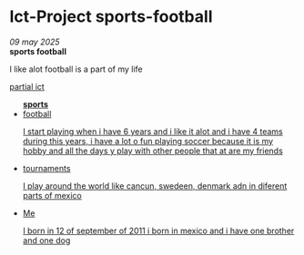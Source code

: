 #  Ict-Project sports-football
<html lang="en">
  <head>
    <meta charset="UTF-8" />
    <meta name="viewport" content="width=device-width" />
    <!--
      Need a visual blank slate?
      Remove all code in `styles.css`!
    -->
    <link rel="stylesheet" href="styles.css" />
  </head>
  <body>
    <i> 09 may 2025 </i>
    <br> 
    <strong> sports football </strong>
    <br>
    <p> I like alot football is a part of my life  </p>
    <a href=""> partial ict
    <ul>
    <strong>  sports  </strong>
      <li> football </li>
      <p> I start playing when i have 6 years and i like it alot and i have 4 teams during this years, i have a lot o fun playing soccer because it is my hobby and all the days y play with other people that at are my friends </p>
      <li> tournaments </li>
      <p> I play around the world like cancun, swedeen, denmark adn in diferent parts of mexico  </p>
      <li> Me </li>
      <p>  I born in 12 of september of 2011 i born in mexico and i have one brother and one dog </p>
      

